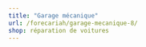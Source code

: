 ```yaml
---
title: "Garage mécanique"
url: /forecariah/garage-mecanique-8/
shop: réparation de voitures
---
```

